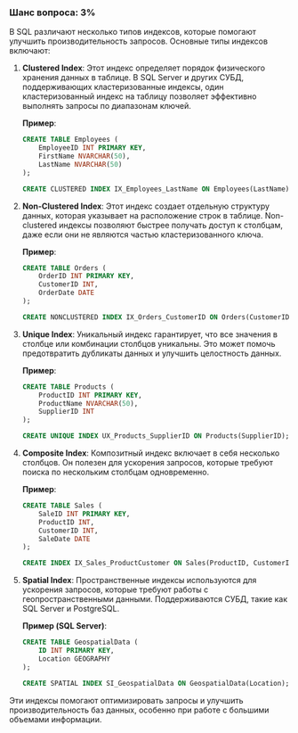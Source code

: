 ### Шанс вопроса: 3%

В SQL различают несколько типов индексов, которые помогают улучшить производительность запросов. Основные типы индексов включают:

1. **Clustered Index**: Этот индекс определяет порядок физического хранения данных в таблице. В SQL Server и других СУБД, поддерживающих кластеризованные индексы, один кластеризованный индекс на таблицу позволяет эффективно выполнять запросы по диапазонам ключей.
   
   **Пример**:
   ```sql
   CREATE TABLE Employees (
       EmployeeID INT PRIMARY KEY,
       FirstName NVARCHAR(50),
       LastName NVARCHAR(50)
   );

   CREATE CLUSTERED INDEX IX_Employees_LastName ON Employees(LastName);
   ```

2. **Non-Clustered Index**: Этот индекс создает отдельную структуру данных, которая указывает на расположение строк в таблице. Non-clustered индексы позволяют быстрее получать доступ к столбцам, даже если они не являются частью кластеризованного ключа.

   **Пример**:
   ```sql
   CREATE TABLE Orders (
       OrderID INT PRIMARY KEY,
       CustomerID INT,
       OrderDate DATE
   );

   CREATE NONCLUSTERED INDEX IX_Orders_CustomerID ON Orders(CustomerID);
   ```

3. **Unique Index**: Уникальный индекс гарантирует, что все значения в столбце или комбинации столбцов уникальны. Это может помочь предотвратить дубликаты данных и улучшить целостность данных.

   **Пример**:
   ```sql
   CREATE TABLE Products (
       ProductID INT PRIMARY KEY,
       ProductName NVARCHAR(50),
       SupplierID INT
   );

   CREATE UNIQUE INDEX UX_Products_SupplierID ON Products(SupplierID);
   ```

4. **Composite Index**: Композитный индекс включает в себя несколько столбцов. Он полезен для ускорения запросов, которые требуют поиска по нескольким столбцам одновременно.

   **Пример**:
   ```sql
   CREATE TABLE Sales (
       SaleID INT PRIMARY KEY,
       ProductID INT,
       CustomerID INT,
       SaleDate DATE
   );

   CREATE INDEX IX_Sales_ProductCustomer ON Sales(ProductID, CustomerID);
   ```

5. **Spatial Index**: Пространственные индексы используются для ускорения запросов, которые требуют работы с геопространственными данными. Поддерживаются СУБД, такие как SQL Server и PostgreSQL.

   **Пример (SQL Server)**:
   ```sql
   CREATE TABLE GeospatialData (
       ID INT PRIMARY KEY,
       Location GEOGRAPHY
   );

   CREATE SPATIAL INDEX SI_GeospatialData ON GeospatialData(Location);
   ```

Эти индексы помогают оптимизировать запросы и улучшить производительность баз данных, особенно при работе с большими объемами информации.
